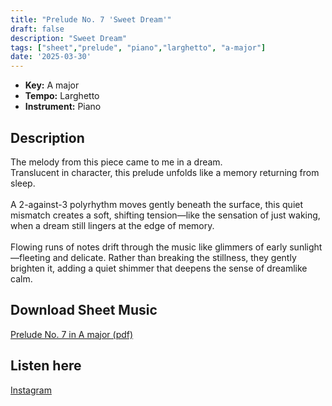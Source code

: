```yaml
---
title: "Prelude No. 7 'Sweet Dream'"
draft: false
description: "Sweet Dream"
tags: ["sheet","prelude", "piano","larghetto", "a-major"]
date: '2025-03-30'
---
```

- **Key:** A major
- **Tempo:** Larghetto
- **Instrument:** Piano
<!--more-->
## Description

The melody from this piece came to me in a dream. <br>
Translucent in character, this prelude unfolds like a memory returning from sleep. <br>
<br>
A 2-against-3 polyrhythm moves gently beneath the surface, this quiet mismatch creates a soft, shifting tension—like the sensation of just waking, when a dream still lingers at the edge of memory. <br>
<br>
Flowing runs of notes drift through the music like glimmers of early sunlight—fleeting and delicate. Rather than breaking the stillness, they gently brighten it, adding a quiet shimmer that deepens the sense of dreamlike calm.

 ## Download Sheet Music

[Prelude No. 7 in A major (pdf)](/pdf/Prelude%20No.7%20in%20Amajor.pdf)

 ## Listen here 
 
[Instagram](https://www.instagram.com/p/DH09DgQC-VE/)